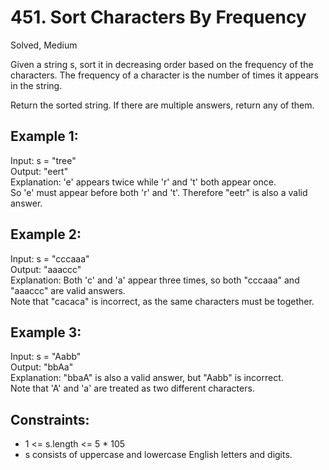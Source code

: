 # 451. Sort Characters By Frequency
Solved, Medium  

Given a string s, sort it in decreasing order based on the frequency of the characters. The frequency of a character is the number of times it appears in the string.  

Return the sorted string. If there are multiple answers, return any of them.   

Example 1:
---
Input: s = "tree"  
Output: "eert"  
Explanation: 'e' appears twice while 'r' and 't' both appear once.  
So 'e' must appear before both 'r' and 't'. Therefore "eetr" is also a valid answer.  

Example 2:
---
Input: s = "cccaaa"  
Output: "aaaccc"  
Explanation: Both 'c' and 'a' appear three times, so both "cccaaa" and "aaaccc" are valid answers.  
Note that "cacaca" is incorrect, as the same characters must be together.  

Example 3:
---
Input: s = "Aabb"  
Output: "bbAa"  
Explanation: "bbaA" is also a valid answer, but "Aabb" is incorrect.  
Note that 'A' and 'a' are treated as two different characters.   

Constraints:
---
* 1 <= s.length <= 5 * 105
* s consists of uppercase and lowercase English letters and digits.

